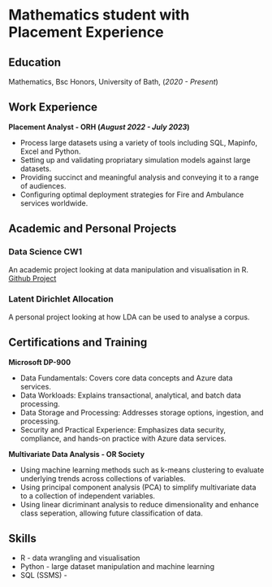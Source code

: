 # Mathematics student with Placement Experience

## Education
Mathematics, Bsc Honors, University of Bath, (_2020 - Present_)

## Work Experience
**Placement Analyst - ORH (_August 2022 - July 2023_)**
- Process large datasets using a variety of tools including SQL, Mapinfo, Excel and Python.
- Setting up and validating propriatary simulation models against large datasets.
- Providing succinct and meaningful analysis and conveying it to a range of audiences.
- Configuring optimal deployment strategies for Fire and Ambulance services worldwide.
  
## Academic and Personal Projects
### Data Science CW1
An academic project looking at data manipulation and visualisation in R.
[Github Project](updateme.com)

### Latent Dirichlet Allocation
A personal project looking at how LDA can be used to analyse a corpus.

## Certifications and Training
**Microsoft DP-900**
- Data Fundamentals: Covers core data concepts and Azure data services.
- Data Workloads: Explains transactional, analytical, and batch data processing.
- Data Storage and Processing: Addresses storage options, ingestion, and processing.
- Security and Practical Experience: Emphasizes data security, compliance, and hands-on practice with Azure data services.

**Multivariate Data Analysis - OR Society**
- Using machine learning methods such as k-means clustering to evaluate underlying trends across collections of variables.
- Using principal component analysis (PCA) to simplify multivariate data to a collection of independent variables.
- Using linear dicriminant analysis to reduce dimensionality and enhance class seperation, allowing future classification of data. 


## Skills
- R - data wrangling and visualisation
- Python - large dataset manipulation and machine learning
- SQL (SSMS) - 
